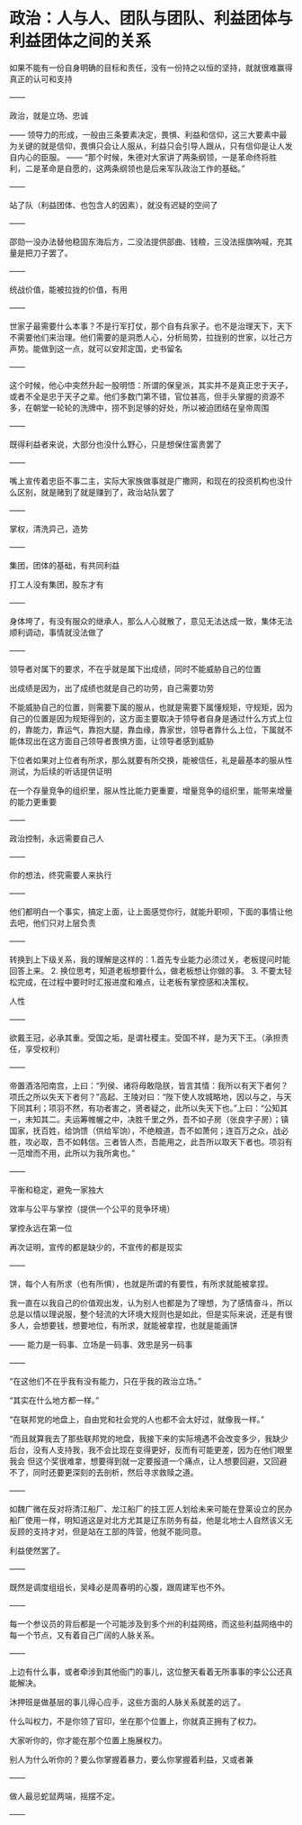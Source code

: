 # 政治：人与人、团队与团队、利益团体与利益团体之间的关系

如果不能有一份自身明确的目标和责任，没有一份持之以恒的坚持，就就很难赢得真正的认可和支持

——

政治，就是立场、忠诚

——
领导力的形成，一般由三条要素决定，畏惧、利益和信仰，这三大要素中最为关键的就是信仰，畏惧只会让人服从，利益只会引导人跟从，只有信仰是让人发自内心的臣服。
——
“那个时候，朱德对大家讲了两条纲领，一是革命终将胜利，二是革命是自愿的，这两条纲领也是后来军队政治工作的基础。”

——

站了队（利益团体、也包含人的因素），就没有迟疑的空间了

——

邵勋一没办法替他稳固东海后方，二没法提供部曲、钱粮，三没法摇旗呐喊，充其量是把刀子罢了。

——

统战价值，能被拉拢的价值，有用

——

世家子最需要什么本事？不是行军打仗，那个自有兵家子。也不是治理天下，天下不需要他们来治理。他们需要的是洞悉人心，分析局势，拉拢别的世家，以壮己方声势。能做到这一点，就可以安邦定国，史书留名

——

这个时候，他心中突然升起一股明悟：所谓的保皇派，其实并不是真正忠于天子，或者不全是忠于天子之辈。他们多数门第不错，官位甚高，但手头掌握的资源不多，在朝堂一轮轮的洗牌中，捞不到足够的好处，所以被迫团结在皇帝周围

——

既得利益者来说，大部分也没什么野心，只是想保住富贵罢了

——

嘴上宣传着忠臣不事二主，实际大家族做事就是广撒网，和现在的投资机构也没什么区别，就是赌到了就是赚到了，政治站队罢了

——

掌权，清洗异己，造势

——

集团，团体的基础，有共同利益

打工人没有集团，股东才有

——

身体垮了，有没有服众的继承人，那么人心就散了，意见无法达成一致，集体无法顺利调动，事情就没法做了

——

领导者对属下的要求，不在乎就是属下出成绩，同时不能威胁自己的位置

出成绩是因为，出了成绩也就是自己的功劳，自己需要功劳

不能威胁自己的位置，则需要下属的服从，也就是需要下属懂规矩，守规矩，因为自己的位置是因为规矩得到的，这方面主要取决于领导者自身是通过什么方式上位的，靠能力，靠运气，靠抱大腿，靠血缘，靠家世，领导者靠什么上位，下属就不能体现出在这方面自己领导者畏惧方面，让领导者感到威胁

下位者如果对上位者有所求，那么就要有所交换，能被信任，礼是最基本的服从性测试，为后续的听话提供证明

在一个存量竞争的组织里，服从性比能力更重要，增量竞争的组织里，能带来增量的能力更重要

——

政治控制，永远需要自己人

——

你的想法，终究需要人来执行

——

他们都明白一个事实，搞定上面，让上面感觉你行，就能升职呗，下面的事情让他去吧，他们只对上层负责

——

转换到上下级关系，我的理解是这样的：1.首先专业能力必须过关，老板提问时能回答上来。 2. 换位思考，知道老板想要什么，做老板想让你做的事。 3. 不要太轻松完成，在过程中要时时汇报进度和难点，让老板有掌控感和决策权。

人性

——

欲戴王冠，必承其重。受国之垢，是谓社稷主。受国不祥，是为天下王。（承担责任，享受权利）

——

帝置酒洛阳南宫，上曰：“列侯、诸将毋敢隐朕，皆言其情：我所以有天下者何？项氏之所以失天下者何？”高起、王陵对曰：“陛下使人攻城略地，因以与之，与天下同其利；项羽不然，有功者害之，贤者疑之，此所以失天下也。”上曰：“公知其一，未知其二。夫运筹帷幄之中，决胜千里之外，吾不如子房（张良字子房）；镇国家，抚百姓，给饷馈（供给军饷），不绝粮道，吾不如萧何；连百万之众，战必胜，攻必取，吾不如韩信。三者皆人杰，吾能用之，此吾所以取天下者也。项羽有一范增而不用，此所以为我所禽也。”

——

平衡和稳定，避免一家独大

效率与公平与掌控（提供一个公平的竞争环境）

掌控永远在第一位

再次证明，宣传的都是缺少的，不宣传的都是现实

——

饼，每个人有所求（也有所惧），也就是所谓的有要性，有所求就能被拿捏。

我一直在以我自己的价值观出发，认为别人也都是为了理想，为了感情奋斗，所以总是以情以理说服，整个轻流的大环境大规则也是如此，但是实际来说，还是有很多人，会想要钱，想要地位，有所求，就能被拿捏，也就是能画饼

——
能力是一码事、立场是一码事、效忠是另一码事

——

“在这他们不在乎我有没有能力，只在乎我的政治立场。”

“其实在什么地方都一样。”

“在联邦党的地盘上，自由党和社会党的人也都不会太好过，就像我一样。”

“而且就算我去了那些联邦党的地盘，我接下来的实际境遇不会改变多少，我缺少后台，没有人支持我，我不会比现在变得更好，反而有可能更差，因为在他们眼里我会
但这个奖很难拿，想要得到就一定要报道一个痛点，让人想要回避，又回避不了，同时还要更深刻的去剖析，然后寻求救赎之道。

——

如魏广微在反对将清江船厂、龙江船厂的技工匠人划给未来可能在登莱设立的民办船厂使用一样，明知道这是对北方尤其是辽东防务有益，他是北地士人自然该义无反顾的支持才对，但是站在工部的阵营，他就不能同意。

利益使然罢了。

——

既然是调度组组长，吴峰必是周春明的心腹，跟周建军也不外。

——

每一个参议员的背后都是一个可能涉及到多个州的利益网络，而这些利益网络中的每一个节点，又有着自己广阔的人脉关系。

——

上边有什么事，或者牵涉到其他衙门的事儿，这位整天看着无所事事的李公公还真能解决。

沐押班是做基层的事儿得心应手，这些方面的人脉关系就差的远了。

什么叫权力，不是你领了官印，坐在那个位置上，你就真正拥有了权力。

大家听你的，你才能在那个位置上施展权力。

别人为什么听你的？要么你掌握着暴力，要么你掌握着利益，又或者兼

——

做人最忌蛇鼠两端，摇摆不定。

——

